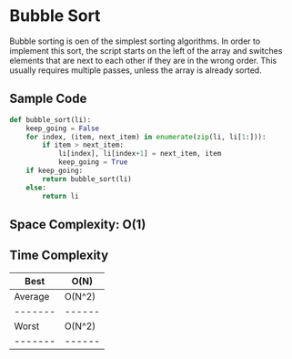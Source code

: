 # Bubble Sort

Bubble sorting is oen of the simplest sorting algorithms. In order to implement this sort, the script starts on the left of the array and switches elements that are next to each other if they are in the wrong order. This usually requires multiple passes, unless the array is already sorted. 

## Sample Code
```python
def bubble_sort(li):
	keep_going = False
	for index, (item, next_item) in enumerate(zip(li, li[1:])):
		if item > next_item:
			li[index], li[index+1] = next_item, item
			keep_going = True
	if keep_going:
		return bubble_sort(li)
	else:
		return li
```

## Space Complexity: O(1)

## Time Complexity
|Best   |O(N)  |
|-------|------|
|Average|O(N^2)|
|-------|------|
|Worst  |O(N^2)|
|-------|------|

